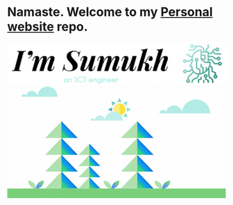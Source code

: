 # Namaste. Welcome to my [Personal website](https://su31kh.github.io/cvSite/) repo.

![Sample Image](imria.png)
![Sample Image](bgimg.png)
